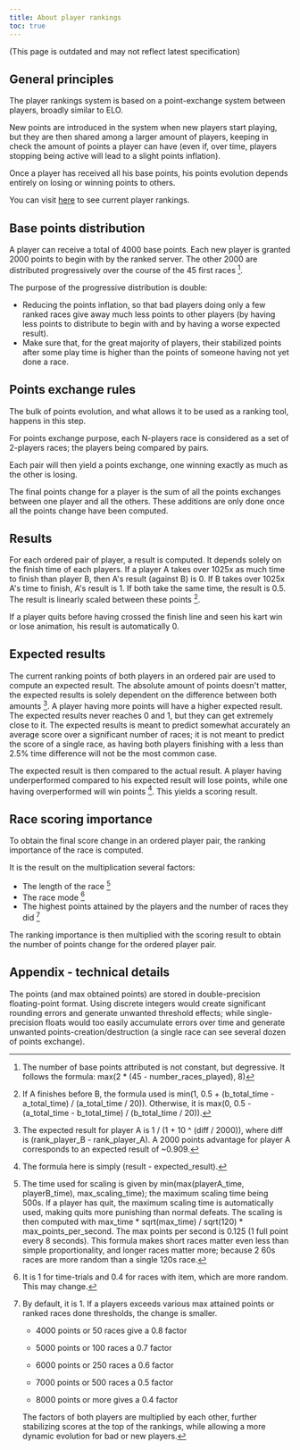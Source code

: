 ```yaml
---
title: About player rankings
toc: true
---
```

(This page is outdated and may not reflect latest specification)
## General principles

The player rankings system is based on a point-exchange system between players, broadly similar to ELO.

New points are introduced in the system when new players start playing, but they are then shared among a larger amount of players, keeping in check the amount of points a player can have (even if, over time, players stopping being active will lead to a slight points inflation).

Once a player has received all his base points, his points evolution depends entirely on losing or winning points to others.

You can visit [here](https://online.supertuxkart-evolution.com/rankings.php) to see current player rankings.

## Base points distribution

A player can receive a total of 4000 base points. Each new player is granted 2000 points to begin with by the ranked server. The other 2000 are distributed progressively over the course of the 45 first races [^1].

The purpose of the progressive distribution is double:
* Reducing the points inflation, so that bad players doing only a few ranked races give away much less points to other players (by having less points to distribute to begin with and by having a worse expected result).
* Make sure that, for the great majority of players, their stabilized points after some play time is higher than the points of someone having not yet done a race.

## Points exchange rules

The bulk of points evolution, and what allows it to be used as a ranking tool, happens in this step.

For points exchange purpose, each N-players race is considered as a set of 2-players races; the players being compared by pairs.

Each pair will then yield a points exchange, one winning exactly as much as the other is losing.

The final points change for a player is the sum of all the points exchanges between one player and all the others. These additions are only done once all the points change have been computed.

## Results

For each ordered pair of player, a result is computed. It depends solely on the finish time of each players. If a player A takes over 1025x as much time to finish than player B, then A's result (against B) is 0. If B takes over 1025x A's time to finish, A's result is 1. If both take the same time, the result is 0.5. The result is linearly scaled between these points [^2].

If a player quits before having crossed the finish line and seen his kart win or lose animation, his result is automatically 0.

## Expected results

The current ranking points of both players in an ordered pair are used to compute an expected result. The absolute amount of points doesn't matter, the expected results is solely dependent on the difference between both amounts [^3]. A player having more points will have a higher expected result. The expected results never reaches 0 and 1, but they can get extremely close to it. The expected results is meant to predict somewhat accurately an average score over a significant number of races; it is not meant to predict the score of a single race, as having both players finishing with a less than 2.5% time difference will not be the most common case.

The expected result is then compared to the actual result. A player having underperformed compared to his expected result will lose points, while one having overperformed will win points [^4]. This yields a scoring result.

## Race scoring importance

To obtain the final score change in an ordered player pair, the ranking importance of the race is computed.

It is the result on the multiplication several factors:
* The length of the race [^5]
* The race mode [^6]
* The highest points attained by the players and the number of races they did [^7]

The ranking importance is then multiplied with the scoring result to obtain the number of points change for the ordered player pair.

## Appendix - technical details
 
The points (and max obtained points) are stored in double-precision floating-point format. Using discrete integers would create significant rounding errors and generate unwanted threshold effects; while single-precision floats would too easily accumulate errors over time and generate unwanted points-creation/destruction (a single race can see several dozen of points exchange).

[^1]: The number of base points attributed is not constant, but degressive. It follows the formula: max(2 * (45 - number_races_played), 8)

[^2]: If A finishes before B, the formula used is min(1, 0.5 + (b_total_time - a_total_time) / (a_total_time / 20)). Otherwise, it is max(0, 0.5 - (a_total_time - b_total_time) / (b_total_time / 20)).

[^3]: The expected result for player A is 1 / (1 + 10 ^ (diff / 2000)), where diff is (rank_player_B - rank_player_A). A 2000 points advantage for player A corresponds to an expected result of ~0.909.

[^4]: The formula here is simply (result - expected_result).

[^5]: The time used for scaling is given by min(max(playerA_time, playerB_time), max_scaling_time); the maximum scaling time being 500s. If a player has quit, the maximum scaling time is automatically used, making quits more punishing than normal defeats. The scaling is then computed with max_time * sqrt(max_time) / sqrt(120) * max_points_per_second. The max points per second is 0.125 (1 full point every 8 seconds). This formula makes short races matter even less than simple proportionality, and longer races matter more; because 2 60s races are more random than a single 120s race.

[^6]: It is 1 for time-trials and 0.4 for races with item, which are more random. This may change.

[^7]:
    By default, it is 1. If a players exceeds various max attained points or ranked races done thresholds, the change is smaller.

    * 4000 points or 50 races give a 0.8 factor

    * 5000 points or 100 races a 0.7 factor

    * 6000 points or 250 races a 0.6 factor

    * 7000 points or 500 races a 0.5 factor

    * 8000 points or more gives a 0.4 factor

    The factors of both players are multiplied by each other, further stabilizing scores at the top of the rankings, while allowing a more dynamic evolution for bad or new players.
